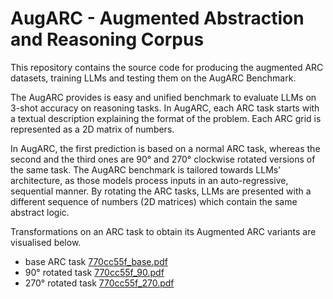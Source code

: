 # AugARC - Augmented Abstraction and Reasoning Corpus

This repository contains the source code for producing the augmented ARC datasets, training LLMs and testing them on the AugARC Benchmark.

The AugARC provides is easy and unified benchmark to evaluate LLMs on 3-shot accuracy on reasoning tasks. In AugARC, each ARC task starts with a textual description explaining the format of the problem. Each ARC grid is represented as a 2D matrix of numbers.

In AugARC, the first prediction is based on a normal ARC task, whereas the second and the third ones are 90° and 270° clockwise rotated versions of the same task. The AugARC benchmark is tailored towards LLMs’ architecture, as those models process inputs in an auto-regressive, sequential manner. By rotating the ARC tasks, LLMs are presented with a different sequence of numbers (2D matrices) which contain the same abstract logic.

Transformations on an ARC task to obtain its Augmented ARC variants are visualised below.

- base ARC task
  [770cc55f_base.pdf](https://github.com/user-attachments/files/18390972/770cc55f_base.pdf)
- 90° rotated task
  [770cc55f_90.pdf](https://github.com/user-attachments/files/18390973/770cc55f_90.pdf)
- 270° rotated task
  [770cc55f_270.pdf](https://github.com/user-attachments/files/18390974/770cc55f_270.pdf)





